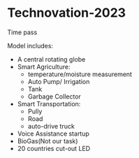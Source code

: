 # Technovation-2023
Time pass


Model includes:

  - A central rotating globe
  - Smart Agriculture:
      - temperature/moisture measurement
      - Auto Pump/ Irrigation
      - Tank
      - Garbage Collector
  - Smart Transportation:
      - Pully
      - Road
      - auto-drive truck
  - Voice Assistance startup
  - BioGas(Not our task)
  - 20 countries cut-out LED
